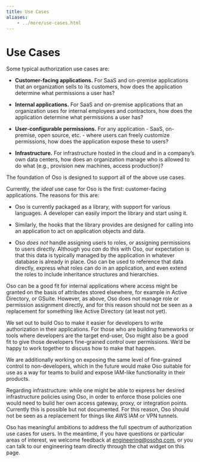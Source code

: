 ```yaml
---
title: Use Cases
aliases: 
    - ../more/use-cases.html
---
```


# Use Cases

Some typical authorization use cases are:


* **Customer-facing applications.** For SaaS and on-premise
applications that an organization sells to its customers, how does
the application determine what permissions a user has?


* **Internal applications.** For
SaaS and on-premise applications that an organization uses for internal
employees and contractors,  how does
the application determine what permissions a user has?


* **User-configurable permissions.** For any application - SaaS, on-premise,
open source, etc. - where users can freely customize permissions, how does the application expose
these to users?


* **Infrastructure.** For infrastructure hosted in the cloud and in a company’s
own data centers, how does an organization manage who is allowed to do what
(e.g., provision new machines, access production)?

The foundation of Oso is designed to support all of the above use cases.

Currently, the *ideal* use case for Oso is the first: customer-facing
applications. The reasons for this are:


* Oso is currently packaged as a library, with support for various languages.
A developer can easily import the library and start using it.


* Similarly, the hooks that the library provides are designed for calling into
an application to act on application objects and data.


* Oso *does not* handle assigning users to roles, or assigning
permissions to users directly. Although you *can* do this with Oso, our
expectation is that this data is typically managed by the application in
whatever database is already in place. Oso can be used to reference that data
directly, express what roles can do in an application, and even extend the roles
to include inheritance structures and hierarchies.

Oso can be a good fit for internal applications where access might be granted on
the basis of attributes stored elsewhere, for example in Active Directory, or
GSuite. However, as above, Oso does not manage role or permission assignment directly,
and for this reason should not be seen as a
replacement for something like Active Directory (at least not yet).

We set out to build Oso to make it easier for developers to write authorization in
their applications. For those who are building frameworks or tools where developers are the target end-user, Oso might also be a good fit to give those developers fine-grained control
over permissions. We’d be happy to work together to discuss how to make that happen.

We are additionally working on exposing the same level of fine-grained control
to non-developers, which in the future would make Oso suitable for use as a
way for teams to build and expose IAM-like functionality in their products.

Regarding infrastructure: while one might be able to express her desired
infrastructure policies using Oso, in order to enforce those policies one would
need to build her own access gateway, proxy, or integration points.
Currently this is possible but not documented. For this reason,
Oso should not be seen as a replacement for
things like AWS IAM or VPN tunnels.

Oso has meaningful ambitions to address the full spectrum of authorization use
cases for users. In the meantime, if you have questions or particular areas
of interest, we welcome feedback at <a href="mailto:engineering@osohq.com">engineering@osohq.com</a>, or you can
talk to our engineering team directly through the chat widget on this page.

